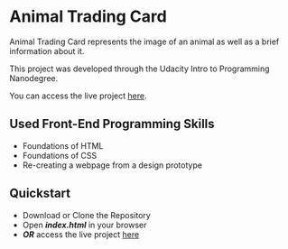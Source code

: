 # Animal Trading Card
Animal Trading Card represents the image of an animal as well as a brief information about it.

This project was developed through the Udacity Intro to Programming Nanodegree.

You can access the live project [here](https://yuliyasheludyakova.github.io/Animal-Trading-Card/).

## Used Front-End Programming Skills
* Foundations of HTML
* Foundations of CSS
* Re-creating a webpage from a design prototype

## Quickstart
* Download or Clone the Repository
* Open **_index.html_** in your browser
* _**OR**_ access the live project [here](https://yuliyasheludyakova.github.io/Animal-Trading-Card/)

